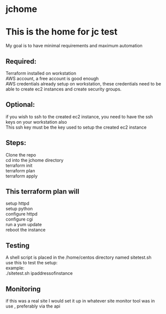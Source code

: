 # jchome
# This is the home for jc test
My goal is to have minimal requirements and maximum automation  
## Required:
Terraform installed on workstation  
AWS account, a free account is good enough  
AWS credentials already setup on workstation, these credentials need to be able to create ec2 instances and create security groups.  
## Optional: 
if you wish to ssh to the created ec2 instance, you need to have the ssh keys on your workstation also  
This ssh key must be the key used to setup the created ec2 instance  
## Steps: 
Clone the repo  
cd into the jchome directory  
terraform init  
terraform plan  
terraform apply  
## This terraform plan will   
setup httpd  
setup python  
configure httpd  
configure cgi  
run a yum update   
reboot the instance  
## Testing
A shell script is placed in the /home/centos directory named sitetest.sh   
use this to test the setup:  
example:  
./sitetest.sh ipaddressofinstance  
## Monitoring
if this was a real site I would set it up in whatever site monitor tool was in use , preferably via the api  